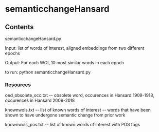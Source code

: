 # semanticchangeHansard

## Contents

semanticchangeHansard.py

Input: list of words of interest, aligned embeddings from two different epochs

Output: For each WOI, 10 most similar words in each epoch 

to run: python semanticchangeHansard.py <text file containing list of words of interest>

### Resources

oed_obsolete_occ.txt -- obsolete word, occurences in Hansard 1909-1918, occurences in Hansard 2009-2018

knownwois.txt -- list of known words of interest -- words that have been shown to have undergone semantic change from prior work

knownwois_pos.txt -- list of known words of interest with POS tags
